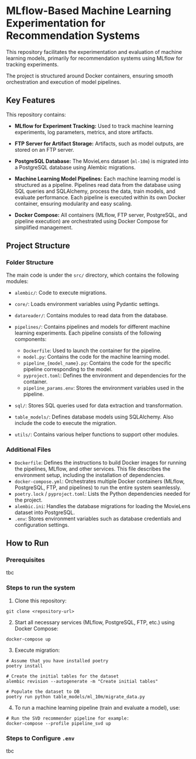 # MLflow-Based Machine Learning Experimentation for Recommendation Systems


This repository facilitates the experimentation and evaluation of machine learning models, primarily for recommendation systems using MLflow for tracking experiments. 

The project is structured around Docker containers, ensuring smooth orchestration and execution of model pipelines.



## Key Features

This repository contains:


- **MLflow for Experiment Tracking:** Used to track machine learning experiments, log parameters, metrics, and store artifacts.

- **FTP Server for Artifact Storage:** Artifacts, such as model outputs, are stored on an FTP server.

- **PostgreSQL Database:** The MovieLens dataset (`ml-10m`) is migrated into a PostgreSQL database using Alembic migrations.


- **Machine Learning Model Pipelines:** Each machine learning model is structured as a pipeline. Pipelines read data from the database using SQL queries and SQLAlchemy, process the data, train models, and evaluate performance. Each pipeline is executed within its own Docker container, ensuring modularity and easy scaling. 


- **Docker Compose:** All containers (MLflow, FTP server, PostgreSQL, and pipeline execution) are orchestrated using Docker Compose for simplified management.


## Project Structure


### Folder Structure

The main code is under the `src/` directory, which contains the following modules:
- `alembic/`: Code to execute migrations. 
- `core/`: Loads environment variables using Pydantic settings.
- `datareader/`: Contains modules to read data from the database.
- `pipelines/`: Contains pipelines and models for different machine learning experiments. Each pipeline consists of the following components:
    
    - `Dockerfile`: Used to launch the container for the pipeline.
    - `model.py`: Contains the code for the machine learning model.
    - `pipeline_{model_name}.py`: Contains the code for the specific pipeline corresponding to the model.
    - `pyproject.toml`: Defines the environment and dependencies for the container.
    - `pipeline_params.env`: Stores the environment variables used in the pipeline.


- `sql/`: Stores SQL queries used for data extraction and transformation.
- `table_models/`: Defines database models using SQLAlchemy. Also include the code to execute the migration. 
- `utils/`: Contains various helper functions to support other modules.


### Additional Files 

- `Dockerfile`: Defines the instructions to build Docker images for running the pipelines, MLflow, and other services. This file describes the environment setup, including the installation of dependencies.
- `docker-compose.yml`: Orchestrates multiple Docker containers (MLflow, PostgreSQL, FTP, and pipelines) to run the entire system seamlessly.
- `poetry.lock` / `pyproject.toml`: Lists the Python dependencies needed for the project.
- `alembic.ini`: Handles the database migrations for loading the MovieLens dataset into PostgreSQL.
- `.env`: Stores environment variables such as database credentials and configuration settings.


## How to Run


### Prerequisites

tbc

### Steps to run the system

1. Clone this repository:

```shell 
git clone <repository-url>
```

2. Start all necessary services (MLflow, PostgreSQL, FTP, etc.) using Docker Compose:
```
docker-compose up
```

3. Execute migration: 

```shell
# Assume that you have installed poetry
poetry install

# Create the initial tables for the dataset
alembic revision --autogenerate -m "Create initial tables"

# Populate the dataset to DB
poetry run python table_models/ml_10m/migrate_data.py
```


4. To run a machine learning pipeline (train and evaluate a model), use:

```shell
# Run the SVD recommender pipeline for example: 
docker-compose --profile pipeline_svd up
```

### Steps to Configure `.env`

tbc